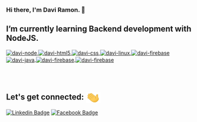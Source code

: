 <header> <link rel="stylesheet" href="https://cdn.jsdelivr.net/gh/devicons/devicon@v2.14.0/devicon.min.css"> </header>

### Hi there, I'm Davi Ramon. 💎



## I’m currently learning Backend development with NodeJS.


<div style="display: inline_block">
  
  <a href="https://nodejs.org/en/docs/guides/">
  <img align="center" alt="davi-node" height="140" width="100"  src="https://cdn.jsdelivr.net/gh/devicons/devicon/icons/nodejs/nodejs-original-wordmark.svg" />
  </a>
  
  <a href="https://developer.mozilla.org/en-US/docs/Glossary/HTML5" target="_blank"> 
  <img align="center" alt="davi-html5" height="90" width="120" src="https://cdn.jsdelivr.net/gh/devicons/devicon/icons/html5/html5-original.svg" />
  </a>
  
  <a href="https://developer.mozilla.org/en-US/docs/Web/CSS">
  <img align="center" alt="davi-css" height="100" width="100" src="https://cdn.jsdelivr.net/gh/devicons/devicon/icons/css3/css3-original-wordmark.svg"/>
  </a>
  
  
  <a href="https://ubuntu.com/download">
  <img align="center" alt="davi-linux" height="90" width="70" src="https://cdn.jsdelivr.net/gh/devicons/devicon/icons/linux/linux-original.svg"/>
  </a>
    
  <a href="https://laravel.com/">
  <img align="center" alt="davi-firebase" height="100" width="120" src="https://cdn.jsdelivr.net/gh/devicons/devicon/icons/laravel/laravel-plain-wordmark.svg"/>
  </a>
 
  <a href="https://education.oracle.com/pt_BR/software/java/pFamily_48">
  <img align="center" alt="davi-java" height="90" width="110" src="https://cdn.jsdelivr.net/gh/devicons/devicon/icons/java/java-plain-wordmark.svg" />
  </a>
  
  <a href="https://firebase.google.com/?hl=pt-br">
  <img align="center" alt="davi-firebase" height="100" width="100" src="https://cdn.jsdelivr.net/gh/devicons/devicon/icons/firebase/firebase-plain-wordmark.svg"/>
  </a>
  
  <a href="https://www.mysql.com/">
  <img align="center" alt="davi-firebase" height="120" width="140" src="https://cdn.jsdelivr.net/gh/devicons/devicon/icons/mysql/mysql-original-wordmark.svg"/>
  </a>

 

</div>
  
</br></br>

<h2 align="left">  Let's get connected: <img align="center" alt="davi-kotlin" height="30" width="40" src="https://raw.githubusercontent.com/ABSphreak/ABSphreak/master/gifs/Hi.gif" /> </h2>

[![Linkedin Badge](https://img.shields.io/badge/-DaviRamon-blue?style=flat-square&logo=Linkedin&logoColor=white&link=https://www.linkedin.com/in/davi-gonçalves-a5171022a/)](https://www.linkedin.com/in/davi-gonçalves-a5171022a)    [![Facebook Badge](https://img.shields.io/badge/-@davi.goncalves.169-3b5998?style=flat-square&labelColor=3b5998&logo=facebook&logoColor=white&link=https://www.facebook.com/davi.goncalves.169)](https://www.facebook.com/davi.goncalves.169)




